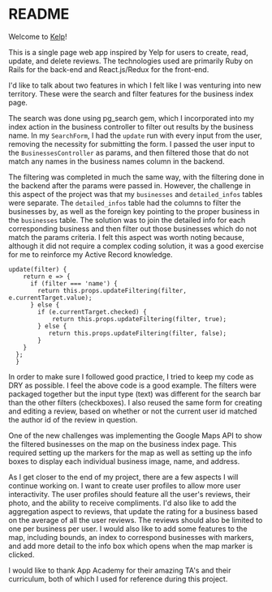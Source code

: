 # README
Welcome to [Kelp](http://www.thekelpapp.com/#/)!

This is a single page web app inspired by Yelp for users to create, read, update, and delete reviews.
The technologies used are primarily Ruby on Rails for the back-end and React.js/Redux for the front-end.

I'd like to talk about two features in which I felt like I was venturing into new territory. These were the search and filter features for the business index page.

The search was done using pg_search gem, which I incorporated into my index action in the business controller to filter out results by the business name. In my ```SearchForm```, I had the ```update``` run with every input from the user, removing the necessity for submitting the form. I passed the user input to the ```BusinessesController``` as params, and then filtered those that do not match any names in the business names column in the backend.

The filtering was completed in much the same way, with the filtering done in the backend after the params were passed in. However, the challenge in this aspect of the project was that my ```businesses``` and ```detailed_infos``` tables were separate. The ```detailed_infos``` table had the columns to filter the businesses by, as well as the foreign key pointing to the proper business in the ```businesses``` table. The solution was to join the detailed info for each corresponding business and then filter out those businesses which do not match the params criteria. I felt this aspect was worth noting because, although it did not require a complex coding solution, it was a good exercise for me to reinforce my Active Record knowledge.

```
update(filter) {
    return e => {
      if (filter === 'name') {
        return this.props.updateFiltering(filter, e.currentTarget.value);
      } else {
        if (e.currentTarget.checked) {
            return this.props.updateFiltering(filter, true);
        } else {
           return this.props.updateFiltering(filter, false);
        }
    }
  };
  }
  ```
  In order to make sure I followed good practice, I tried to keep my code as DRY as possible. I feel the above code is a good example. The filters were packaged together but the input type (text) was different for the search bar than the other filters (checkboxes). I also reused the same form for creating and editing a review, based on whether or not the current user id matched the author id of the review in question.

  One of the new challenges was implementing the Google Maps API to show the filtered businesses on the map on the business index page. This required setting up the markers for the map as well as setting up the info boxes to display each individual business image, name, and address.

 As I get closer to the end of my project, there are a few aspects I will continue working on. I want to create user profiles to allow more user interactivity. The user profiles should feature all the user's reviews, their photo, and the ability to receive compliments. I'd also like to add the aggregation aspect to reviews, that update the rating for a business based on the average of all the user reviews. The reviews should also be limited to one per business per user. I would also like to add some features to the map, including bounds, an index to correspond businesses with markers, and add more detail to the info box which opens when the map marker is clicked.

I would like to thank App Academy for their amazing TA's and their curriculum, both of which I used for reference during this project.
